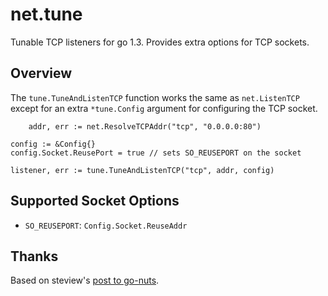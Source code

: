 # net.tune

Tunable TCP listeners for go 1.3. Provides extra options for TCP sockets.

## Overview

The `tune.TuneAndListenTCP` function works the same as `net.ListenTCP` except
for an extra `*tune.Config` argument for configuring the TCP socket.

		addr, err := net.ResolveTCPAddr("tcp", "0.0.0.0:80")

    config := &Config{}
    config.Socket.ReusePort = true // sets SO_REUSEPORT on the socket

    listener, err := tune.TuneAndListenTCP("tcp", addr, config)

## Supported Socket Options

* `SO_REUSEPORT`: `Config.Socket.ReuseAddr`

## Thanks

Based on steview's [post to go-nuts](https://groups.google.com/d/msg/golang-nuts/fJyW1GCx_6s/7s-PIHdj4RkJ).
